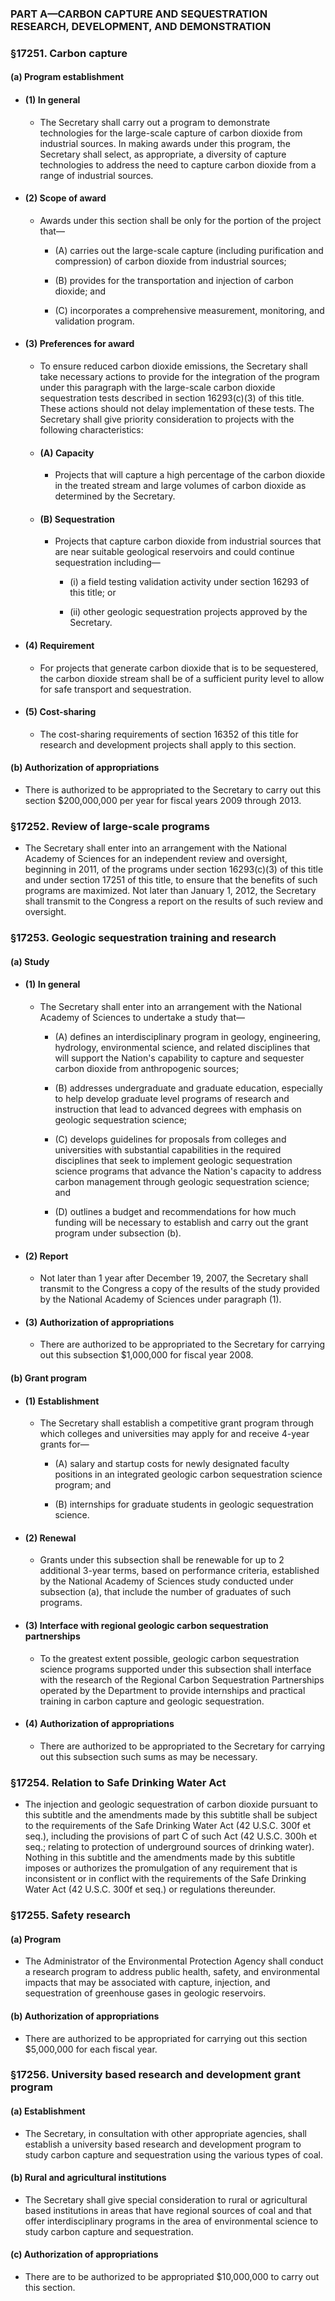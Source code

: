 ### PART A—CARBON CAPTURE AND SEQUESTRATION RESEARCH, DEVELOPMENT, AND DEMONSTRATION

### §17251. Carbon capture
#### (a) Program establishment
* #### (1) In general
  * The Secretary shall carry out a program to demonstrate technologies for the large-scale capture of carbon dioxide from industrial sources. In making awards under this program, the Secretary shall select, as appropriate, a diversity of capture technologies to address the need to capture carbon dioxide from a range of industrial sources.

* #### (2) Scope of award
  * Awards under this section shall be only for the portion of the project that—

    * (A) carries out the large-scale capture (including purification and compression) of carbon dioxide from industrial sources;

    * (B) provides for the transportation and injection of carbon dioxide; and

    * (C) incorporates a comprehensive measurement, monitoring, and validation program.

* #### (3) Preferences for award
  * To ensure reduced carbon dioxide emissions, the Secretary shall take necessary actions to provide for the integration of the program under this paragraph with the large-scale carbon dioxide sequestration tests described in section 16293(c)(3) of this title. These actions should not delay implementation of these tests. The Secretary shall give priority consideration to projects with the following characteristics:

  * #### (A) Capacity
    * Projects that will capture a high percentage of the carbon dioxide in the treated stream and large volumes of carbon dioxide as determined by the Secretary.

  * #### (B) Sequestration
    * Projects that capture carbon dioxide from industrial sources that are near suitable geological reservoirs and could continue sequestration including—

      * (i) a field testing validation activity under section 16293 of this title; or

      * (ii) other geologic sequestration projects approved by the Secretary.

* #### (4) Requirement
  * For projects that generate carbon dioxide that is to be sequestered, the carbon dioxide stream shall be of a sufficient purity level to allow for safe transport and sequestration.

* #### (5) Cost-sharing
  * The cost-sharing requirements of section 16352 of this title for research and development projects shall apply to this section.

#### (b) Authorization of appropriations
* There is authorized to be appropriated to the Secretary to carry out this section $200,000,000 per year for fiscal years 2009 through 2013.

### §17252. Review of large-scale programs
* The Secretary shall enter into an arrangement with the National Academy of Sciences for an independent review and oversight, beginning in 2011, of the programs under section 16293(c)(3) of this title and under section 17251 of this title, to ensure that the benefits of such programs are maximized. Not later than January 1, 2012, the Secretary shall transmit to the Congress a report on the results of such review and oversight.

### §17253. Geologic sequestration training and research
#### (a) Study
* #### (1) In general
  * The Secretary shall enter into an arrangement with the National Academy of Sciences to undertake a study that—

    * (A) defines an interdisciplinary program in geology, engineering, hydrology, environmental science, and related disciplines that will support the Nation's capability to capture and sequester carbon dioxide from anthropogenic sources;

    * (B) addresses undergraduate and graduate education, especially to help develop graduate level programs of research and instruction that lead to advanced degrees with emphasis on geologic sequestration science;

    * (C) develops guidelines for proposals from colleges and universities with substantial capabilities in the required disciplines that seek to implement geologic sequestration science programs that advance the Nation's capacity to address carbon management through geologic sequestration science; and

    * (D) outlines a budget and recommendations for how much funding will be necessary to establish and carry out the grant program under subsection (b).

* #### (2) Report
  * Not later than 1 year after December 19, 2007, the Secretary shall transmit to the Congress a copy of the results of the study provided by the National Academy of Sciences under paragraph (1).

* #### (3) Authorization of appropriations
  * There are authorized to be appropriated to the Secretary for carrying out this subsection $1,000,000 for fiscal year 2008.

#### (b) Grant program
* #### (1) Establishment
  * The Secretary shall establish a competitive grant program through which colleges and universities may apply for and receive 4-year grants for—

    * (A) salary and startup costs for newly designated faculty positions in an integrated geologic carbon sequestration science program; and

    * (B) internships for graduate students in geologic sequestration science.

* #### (2) Renewal
  * Grants under this subsection shall be renewable for up to 2 additional 3-year terms, based on performance criteria, established by the National Academy of Sciences study conducted under subsection (a), that include the number of graduates of such programs.

* #### (3) Interface with regional geologic carbon sequestration partnerships
  * To the greatest extent possible, geologic carbon sequestration science programs supported under this subsection shall interface with the research of the Regional Carbon Sequestration Partnerships operated by the Department to provide internships and practical training in carbon capture and geologic sequestration.

* #### (4) Authorization of appropriations
  * There are authorized to be appropriated to the Secretary for carrying out this subsection such sums as may be necessary.

### §17254. Relation to Safe Drinking Water Act
* The injection and geologic sequestration of carbon dioxide pursuant to this subtitle and the amendments made by this subtitle shall be subject to the requirements of the Safe Drinking Water Act (42 U.S.C. 300f et seq.), including the provisions of part C of such Act (42 U.S.C. 300h et seq.; relating to protection of underground sources of drinking water). Nothing in this subtitle and the amendments made by this subtitle imposes or authorizes the promulgation of any requirement that is inconsistent or in conflict with the requirements of the Safe Drinking Water Act (42 U.S.C. 300f et seq.) or regulations thereunder.

### §17255. Safety research
#### (a) Program
* The Administrator of the Environmental Protection Agency shall conduct a research program to address public health, safety, and environmental impacts that may be associated with capture, injection, and sequestration of greenhouse gases in geologic reservoirs.

#### (b) Authorization of appropriations
* There are authorized to be appropriated for carrying out this section $5,000,000 for each fiscal year.

### §17256. University based research and development grant program
#### (a) Establishment
* The Secretary, in consultation with other appropriate agencies, shall establish a university based research and development program to study carbon capture and sequestration using the various types of coal.

#### (b) Rural and agricultural institutions
* The Secretary shall give special consideration to rural or agricultural based institutions in areas that have regional sources of coal and that offer interdisciplinary programs in the area of environmental science to study carbon capture and sequestration.

#### (c) Authorization of appropriations
* There are to be authorized to be appropriated $10,000,000 to carry out this section.
